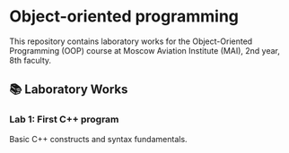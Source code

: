 # Object-oriented programming

This repository contains laboratory works for the Object-Oriented Programming (OOP) course at Moscow Aviation Institute (MAI), 2nd year, 8th faculty.

## 📚 Laboratory Works

### Lab 1: First C++ program
Basic C++ constructs and syntax fundamentals.
